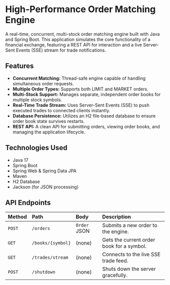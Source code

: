 # High-Performance Order Matching Engine

A real-time, concurrent, multi-stock order matching engine built with Java and Spring Boot. This application simulates the core functionality of a financial exchange, featuring a REST API for interaction and a live Server-Sent Events (SSE) stream for trade notifications.

## Features

- **Concurrent Matching:** Thread-safe engine capable of handling simultaneous order requests.
- **Multiple Order Types:** Supports both LIMIT and MARKET orders.
- **Multi-Stock Support:** Manages separate, independent order books for multiple stock symbols.
- **Real-Time Trade Stream:** Uses Server-Sent Events (SSE) to push executed trades to connected clients instantly.
- **Database Persistence:** Utilizes an H2 file-based database to ensure order book state survives restarts.
- **REST API:** A clean API for submitting orders, viewing order books, and managing the application lifecycle.

## Technologies Used

- Java 17
- Spring Boot
- Spring Web & Spring Data JPA
- Maven
- H2 Database
- Jackson (for JSON processing)

## API Endpoints

| Method | Path                | Body         | Description                      |
| :----- | :------------------ | :----------- | :------------------------------- |
| `POST` | `/orders`           | `Order` JSON | Submits a new order to the engine. |
| `GET`  | `/books/{symbol}`   | (none)       | Gets the current order book for a symbol. |
| `GET`  | `/trades/stream`    | (none)       | Connects to the live SSE trade feed. |
| `POST` | `/shutdown`         | (none)       | Shuts down the server gracefully.  |

